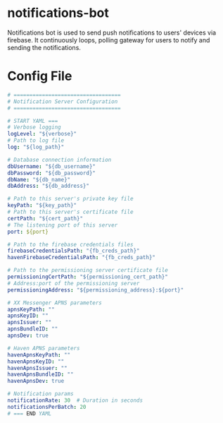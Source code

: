 # notifications-bot

Notifications bot is used to send push notifications to users' devices via firebase.  It continuously loops, polling gateway for users to notify and sending the notifications.  

# Config File

```yaml
# ==================================
# Notification Server Configuration
# ==================================

# START YAML ===
# Verbose logging
logLevel: "${verbose}"
# Path to log file
log: "${log_path}"

# Database connection information
dbUsername: "${db_username}"
dbPassword: "${db_password}"
dbName: "${db_name}"
dbAddress: "${db_address}"

# Path to this server's private key file
keyPath: "${key_path}"
# Path to this server's certificate file
certPath: "${cert_path}"
# The listening port of this server
port: ${port}

# Path to the firebase credentials files
firebaseCredentialsPath: "{fb_creds_path}"
havenFirebaseCredentialsPath: "{fb_creds_path}"

# Path to the permissioning server certificate file
permissioningCertPath: "${permissioning_cert_path}"
# Address:port of the permissioning server
permissioningAddress: "${permissioning_address}:${port}"

# XX Messenger APNS parameters
apnsKeyPath: ""
apnsKeyID: ""
apnsIssuer: ""
apnsBundleID: ""
apnsDev: true

# Haven APNS parameters
havenApnsKeyPath: ""
havenApnsKeyID: ""
havenApnsIssuer: ""
havenApnsBundleID: ""
havenApnsDev: true

# Notification params
notificationRate: 30  # Duration in seconds
notificationsPerBatch: 20
# === END YAML
```
